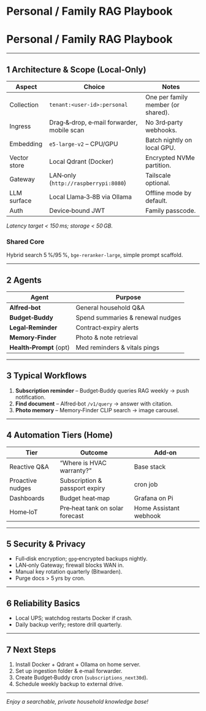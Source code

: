 # Personal / Family RAG Playbook

# Personal / Family RAG Playbook

---

## 1 Architecture & Scope (Local‑Only)

| Aspect | Choice | Notes |
| --- | --- | --- |
| Collection | `tenant:<user‑id>:personal` | One per family member (or shared). |
| Ingress | Drag‑&‑drop, e‑mail forwarder, mobile scan | No 3rd‑party webhooks. |
| Embedding | `e5‑large‑v2` – CPU/GPU | Batch nightly on local GPU. |
| Vector store | Local Qdrant (Docker) | Encrypted NVMe partition. |
| Gateway | LAN‑only (`http://raspberrypi:8080`) | Tailscale optional. |
| LLM surface | Local Llama‑3‑8B via Ollama | Offline mode by default. |
| Auth | Device‑bound JWT | Family passcode. |

*Latency target < 150 ms; storage < 50 GB.*

### Shared Core

Hybrid search 5 %/95 %, `bge‑reranker‑large`, simple prompt scaffold.

---

## 2 Agents

| Agent | Purpose |
| --- | --- |
| **Alfred‑bot** | General household Q&A |
| **Budget‑Buddy** | Spend summaries & renewal nudges |
| **Legal‑Reminder** | Contract‑expiry alerts |
| **Memory‑Finder** | Photo & note retrieval |
| **Health‑Prompt** (opt) | Med reminders & vitals pings |

---

## 3 Typical Workflows

1. **Subscription reminder** – Budget‑Buddy queries RAG weekly → push notification.
2. **Find document** – Alfred‑bot `/v1/query` → answer with citation.
3. **Photo memory** – Memory‑Finder CLIP search → image carousel.

---

## 4 Automation Tiers (Home)

| Tier | Outcome | Add‑on |
| --- | --- | --- |
| Reactive Q&A | “Where is HVAC warranty?” | Base stack |
| Proactive nudges | Subscription & passport expiry | cron job |
| Dashboards | Budget heat‑map | Grafana on Pi |
| Home‑IoT | Pre‑heat tank on solar forecast | Home Assistant webhook |

---

## 5 Security & Privacy

- Full‑disk encryption; `gpg`‑encrypted backups nightly.
- LAN‑only Gateway; firewall blocks WAN in.
- Manual key rotation quarterly (Bitwarden).
- Purge docs > 5 yrs by cron.

---

## 6 Reliability Basics

- Local UPS; watchdog restarts Docker if crash.
- Daily backup verify; restore drill quarterly.

---

## 7 Next Steps

1. Install Docker + Qdrant + Ollama on home server.
2. Set up ingestion folder & e‑mail forwarder.
3. Create Budget‑Buddy cron (`subscriptions_next30d`).
4. Schedule weekly backup to external drive.

---

*Enjoy a searchable, private household knowledge base!*